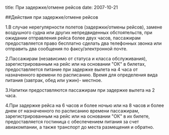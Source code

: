﻿title: При задержке/отмене рейсов
date: 2007-10-21

##Действия при задержке/отмене рейсов


1.В случае нерегулярности полетов (задержки/отмены рейсов), замене воздушного судна или других непредвиденных обстоятельств, при ожидании отправления рейса более двух часов, пассажирам предоставляется право бесплатно сделать два телефонных звонка или отправить два сообщения по факсу/электронной почте.

2.Пассажирам (независимо от статуса и класса обслуживания), зарегистрированным на рейс или на основании "ОК" в билетах, предоставляется питание при задержке вылета на 4 часа от назначенного времени по расписанию. Время для определения вида питания (завтрак, обед или ужин)- местное.

3.Напитки предоставляются пассажирам при задержке вылета на 2 часа.

4.При задержке рейса на 6 часов и более ночью или на 8 часов и более днем от назначенного по расписанию времени пассажирам, зарегистрированным на рейс или на основании "ОК" в их билете, предоставляется гостиница с обеспечением питания за счет авиакомпании, а также транспорт до места размещения и обратно.